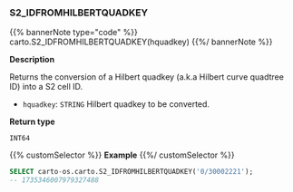 ### S2_IDFROMHILBERTQUADKEY

{{% bannerNote type="code" %}}
carto.S2_IDFROMHILBERTQUADKEY(hquadkey)
{{%/ bannerNote %}}

**Description**

Returns the conversion of a Hilbert quadkey (a.k.a Hilbert curve quadtree ID) into a S2 cell ID.

* `hquadkey`: `STRING` Hilbert quadkey to be converted.

**Return type**

`INT64`

{{% customSelector %}}
**Example**
{{%/ customSelector %}}

```sql
SELECT carto-os.carto.S2_IDFROMHILBERTQUADKEY('0/30002221');
-- 1735346007979327488
```